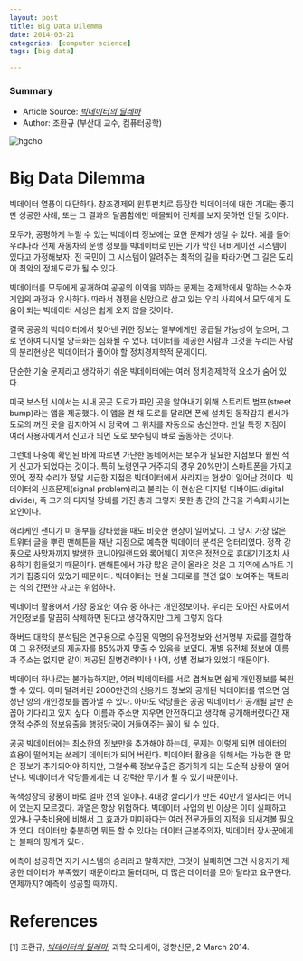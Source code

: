 ```yaml
---
layout: post
title: Big Data Dilemma
date: 2014-03-21
categories: [computer science]
tags: [big data]

---
```


### Summary

* Article Source: [*빅데이터의 딜레마*](http://news.khan.co.kr/kh_news/khan_art_view.html?artid=201403022028505)  
* Author: 조환규 (부산대 교수, 컴퓨터공학)

![hgcho](http://sungsoo.github.com/images/hgcho.jpg)

# Big Data Dilemma
빅데이터 열풍이 대단하다. 창조경제의 원투펀치로 등장한 빅데이터에 대한 기대는 좋지만 성공한 사례, 또는 그 결과의 달콤함에만 매몰되어 전체를 보지 못하면 안될 것이다. 



모두가, 공평하게 누릴 수 있는 빅데이터 정보에는 묘한 문제가 생길 수 있다. 예를 들어 우리나라 전체 자동차의 운행 정보를 빅데이터로 만든 기가 막힌 내비게이션 시스템이 있다고 가정해보자. 전 국민이 그 시스템이 알려주는 최적의 길을 따라가면 그 길은 도리어 최악의 정체도로가 될 수 있다.

빅데이터를 모두에게 공개하여 공공의 이익을 꾀하는 문제는 경제학에서 말하는 소수자 게임의 과정과 유사하다. 따라서 경쟁을 신앙으로 삼고 있는 우리 사회에서 모두에게 도움이 되는 빅데이터 세상은 쉽게 오지 않을 것이다. 

결국 공공의 빅데이터에서 찾아낸 귀한 정보는 일부에게만 공급될 가능성이 높으며, 그로 인하여 디지털 양극화는 심화될 수 있다. 데이터를 제공한 사람과 그것을 누리는 사람의 분리현상은 빅데이터가 풀어야 할 정치경제학적 문제이다.

단순한 기술 문제라고 생각하기 쉬운 빅데이터에는 여러 정치경제학적 요소가 숨어 있다. 

미국 보스턴 시에서는 시내 곳곳 도로가 파인 곳을 알아내기 위해 스트리트 범프(street bump)라는 앱을 제공했다. 이 앱을 켠 채 도로를 달리면 폰에 설치된 동작감지 센서가 도로의 꺼진 곳을 감지하여 시 당국에 그 위치를 자동으로 송신한다. 만일 특정 지점이 여러 사용자에게서 신고가 되면 도로 보수팀이 바로 출동하는 것이다. 

그런데 나중에 확인된 바에 따르면 가난한 동네에서는 보수가 필요한 지점보다 훨씬 적게 신고가 되었다는 것이다. 특히 노령인구 거주지의 경우 20%만이 스마트폰을 가지고 있어, 정작 수리가 정말 시급한 지점은 빅데이터에서 사라지는 현상이 일어난 것이다. 빅데이터의 신호문제(signal problem)라고 불리는 이 현상은 디지털 디바이드(digital divide), 즉 고가의 디지털 장비를 가진 층과 그렇지 못한 층 간의 간극을 가속화시키는 요인이다.

허리케인 샌디가 미 동부를 강타했을 때도 비슷한 현상이 일어났다. 그 당시 가장 많은 트위터 글을 뿌린 맨해튼을 재난 지점으로 예측한 빅데이터 분석은 엉터리였다. 정작 강풍으로 사망자까지 발생한 코니아일랜드와 록어웨이 지역은 정전으로 휴대기기조차 사용하기 힘들었기 때문이다. 맨해튼에서 가장 많은 글이 올라온 것은 그 지역에 스마트 기기가 집중되어 있었기 때문이다. 빅데이터는 현실 그대로를 편견 없이 보여주는 팩트라는 식의 간편한 사고는 위험하다.

빅데이터 활용에서 가장 중요한 이슈 중 하나는 개인정보이다. 우리는 모아진 자료에서 개인정보를 말끔히 삭제하면 된다고 생각하지만 그게 그렇지 않다. 

하버드 대학의 분석팀은 연구용으로 수집된 익명의 유전정보와 선거명부 자료를 결합하여 그 유전정보의 제공자를 85%까지 맞출 수 있음을 보였다. 개별 유전체 정보에 이름과 주소는 없지만 같이 제공된 질병경력이나 나이, 성별 정보가 있었기 때문이다. 

빅데이터 하나로는 불가능하지만, 여러 빅데이터를 서로 겹쳐보면 쉽게 개인정보를 복원할 수 있다. 이미 털려버린 2000만건의 신용카드 정보와 공개된 빅데이터를 엮으면 엄청난 양의 개인정보를 뽑아낼 수 있다. 아마도 악당들은 공공 빅데이터가 공개될 날만 손꼽아 기다리고 있지 싶다. 이름과 주소만 지우면 안전하다고 생각해 공개해버렸다간 재앙적 수준의 정보유출을 행정당국이 거들어주는 꼴이 될 수 있다.

공공 빅데이터에는 최소한의 정보만을 추가해야 하는데, 문제는 이렇게 되면 데이터의 효용이 떨어지는 쓰레기 데이터가 되어 버린다. 빅데이터 활용을 위해서는 가능한 한 많은 정보가 추가되어야 하지만, 그럴수록 정보유출은 증가하게 되는 모순적 상황이 일어난다. 빅데이터가 악당들에게는 더 강력한 무기가 될 수 있기 때문이다.

녹색성장의 광풍이 바로 얼마 전의 일이다. 4대강 살리기가 만든 40만개 일자리는 어디에 있는지 모르겠다. 과열은 항상 위험하다. 빅데이터 사업의 반 이상은 이미 실패하고 있거나 구축비용에 비해서 그 효과가 미미하다는 여러 전문가들의 지적을 되새겨볼 필요가 있다. 데이터만 충분하면 뭐든 할 수 있다는 데이터 근본주의자, 빅데이터 장사꾼에게는 불패의 핑계가 있다. 

예측이 성공하면 자기 시스템의 승리라고 말하지만, 그것이 실패하면 그건 사용자가 제공한 데이터가 부족했기 때문이라고 둘러대며, 더 많은 데이터를 모아 달라고 요구한다. 언제까지? 예측이 성공할 때까지.


# References
[1] 조환규, [*빅데이터의 딜레마*](http://news.khan.co.kr/kh_news/khan_art_view.html?artid=201403022028505), 과학 오디세이, 경향신문, 2 March 2014.
